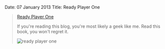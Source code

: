 Date: 07 January 2013
Title: Ready Player One

> [Ready Player One](http://www.readyplayerone.com/)
>
> If you're reading this blog, you're most likely a geek like me. Read this book, you won't regret it.
>
> ![ready player one](http://www.crownpublishing.com/images/readyplayerone/logo_v2.jpg)
